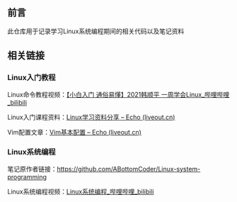 ## 前言

此仓库用于记录学习Linux系统编程期间的相关代码以及笔记资料

## 相关链接

### Linux入门教程

Linux命令教程视频：[【小白入门 通俗易懂】2021韩顺平 一周学会Linux_哔哩哔哩_bilibili](https://www.bilibili.com/video/BV1Sv411r7vd/?spm_id_from=333.337.search-card.all.click)

Linux入门课程资料：[Linux学习资料分享 – Echo (liveout.cn)](https://www.liveout.cn/1-2/)

Vim配置文章：[Vim基本配置 – Echo (liveout.cn)](https://www.liveout.cn/43-2/)

### Linux系统编程

笔记原作者链接：https://github.com/ABottomCoder/Linux-system-programming

Linux系统编程视频：[Linux系统编程_哔哩哔哩_bilibili](https://www.bilibili.com/video/BV1KE411q7ee?p=1)